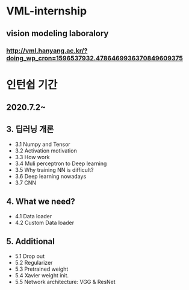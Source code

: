 # VML-internship
## vision modeling laboralory 
### http://vml.hanyang.ac.kr/?doing_wp_cron=1596537932.4786469936370849609375
# 인턴쉽 기간
## 2020.7.2~
## 3. 딥러닝 개론
* 3.1 Numpy and Tensor
* 3.2 Activation motivation
* 3.3 How work
* 3.4 Muli perceptron to Deep learning
* 3.5 Why training NN is difficult?
* 3.6 Deep learning nowadays
* 3.7 CNN
## 4. What we need?
* 4.1 Data loader
* 4.2 Custom Data loader
## 5. Additional 
* 5.1 Drop out
* 5.2 Regularizer
* 5.3 Pretrained weight
* 5.4 Xavier weight init.
* 5.5 Network architecture: VGG & ResNet
